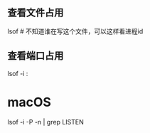 ## 查看文件占用
lsof <file> # 不知道谁在写这个文件，可以这样看进程id

## 查看端口占用
lsof -i :<port>

# macOS
lsof -i -P -n | grep LISTEN